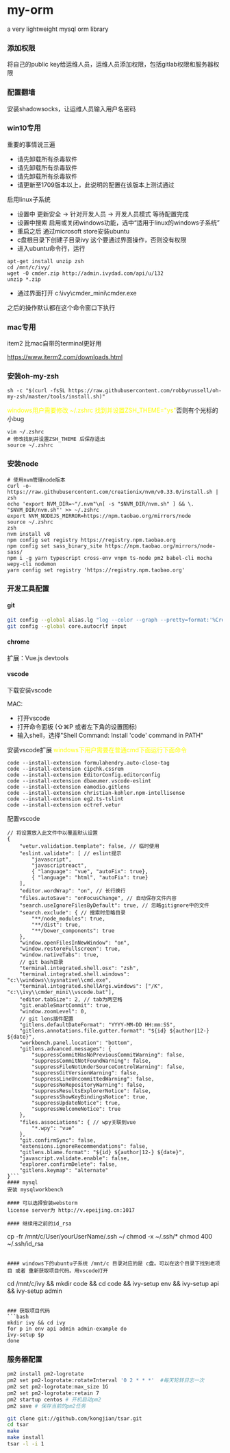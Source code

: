 my-orm
====

a very lightweight mysql orm library



### 添加权限
将自己的public key给运维人员，运维人员添加权限，包括gitlab权限和服务器权限

### 配置翻墙
安装shadowsocks，让运维人员输入用户名密码

### win10专用
重要的事情说三遍
- 请先卸载所有杀毒软件
- 请先卸载所有杀毒软件
- 请先卸载所有杀毒软件
- 请更新至1709版本以上，此说明的配置在该版本上测试通过

启用linux子系统

* 设置中 更新安全 -> 针对开发人员 -> 开发人员模式 等待配置完成
* 设置中搜索 启用或关闭windows功能，选中“适用于linux的windows子系统”
* 重启之后 通过microsoft store安装ubuntu
* c盘根目录下创建子目录ivy 这个要通过界面操作，否则没有权限
* 进入ubuntu命令行，运行
```
apt-get install unzip zsh
cd /mnt/c/ivy/
wget -O cmder.zip http://admin.ivydad.com/api/u/132
unzip *.zip
```
* 通过界面打开 c:\ivy\cmder_mini\cmder.exe

之后的操作默认都在这个命令窗口下执行

### mac专用
item2 比mac自带的terminal更好用

https://www.iterm2.com/downloads.html

### 安装oh-my-zsh
```
sh -c "$(curl -fsSL https://raw.githubusercontent.com/robbyrussell/oh-my-zsh/master/tools/install.sh)"
```
<font color=#ff0>windows用户需要修改 ~/.zshrc 找到并设置ZSH_THEME="ys"</font>否则有个光标的小bug
```
vim ~/.zshrc
# 修改找到并设置ZSH_THEME 后保存退出
source ~/.zshrc
```

### 安装node

```
# 使用nvm管理node版本
curl -o- https://raw.githubusercontent.com/creationix/nvm/v0.33.0/install.sh | zsh
echo 'export NVM_DIR=~"/.nvm"\n[ -s "$NVM_DIR/nvm.sh" ] && \. "$NVM_DIR/nvm.sh"' >> ~/.zshrc
export NVM_NODEJS_MIRROR=https://npm.taobao.org/mirrors/node
source ~/.zshrc
zsh
nvm install v8
npm config set registry https://registry.npm.taobao.org
npm config set sass_binary_site https://npm.taobao.org/mirrors/node-sass/
npm i -g yarn typescript cross-env vnpm ts-node pm2 babel-cli mocha wepy-cli nodemon
yarn config set registry 'https://registry.npm.taobao.org'
```

### 开发工具配置

#### git

``` bash
git config --global alias.lg "log --color --graph --pretty=format:'%Cred%h%Creset -%C(yellow)%d%Creset %s %Cgreen(%cr) %C(bold blue)<%an>%Creset' --abbrev-commit"
git config --global core.autocrlf input
```
#### chrome
扩展：Vue.js devtools

#### vscode

下载安装vscode

MAC: 
* 打开vscode
* 打开命令面板 (⇧⌘P 或者左下角的设置图标)
* 输入shell，选择"Shell Command: Install 'code' command in PATH"

安装vscode扩展 <font color=#ff0>windows下用户需要在普通cmd下面运行下面命令</font>

```
code --install-extension formulahendry.auto-close-tag
code --install-extension cipchk.cssrem
code --install-extension EditorConfig.editorconfig
code --install-extension dbaeumer.vscode-eslint
code --install-extension eamodio.gitlens
code --install-extension christian-kohler.npm-intellisense
code --install-extension eg2.ts-tslint
code --install-extension octref.vetur
```

配置vscode
```
// 将设置放入此文件中以覆盖默认设置
{
    "vetur.validation.template": false, // 临时使用
    "eslint.validate": [ // eslint提示
        "javascript",
        "javascriptreact",
        { "language": "vue", "autoFix": true},
        { "language": "html", "autoFix": true}
    ],
    "editor.wordWrap": "on", // 长行换行
    "files.autoSave": "onFocusChange", // 自动保存文件内容
    "search.useIgnoreFilesByDefault": true, // 忽略gitignore中的文件
    "search.exclude": { // 搜索时忽略目录
        "**/node_modules": true,
        "**/dist": true,
        "**/bower_components": true
    },
    "window.openFilesInNewWindow": "on",
    "window.restoreFullscreen": true,
    "window.nativeTabs": true,
    // git bash目录
    "terminal.integrated.shell.osx": "zsh",
    "terminal.integrated.shell.windows": "c:\\windows\\sysnative\\cmd.exe",
    "terminal.integrated.shellArgs.windows": ["/K", "c:\\ivy\\cmder_mini\\vscode.bat"],
    "editor.tabSize": 2, // tab为两空格
    "git.enableSmartCommit": true,
    "window.zoomLevel": 0,
    // git lens插件配置
    "gitlens.defaultDateFormat": "YYYY-MM-DD HH:mm:SS",
    "gitlens.annotations.file.gutter.format": "${id} ${author|12-} ${date}",
    "workbench.panel.location": "bottom",
    "gitlens.advanced.messages": {
        "suppressCommitHasNoPreviousCommitWarning": false,
        "suppressCommitNotFoundWarning": false,
        "suppressFileNotUnderSourceControlWarning": false,
        "suppressGitVersionWarning": false,
        "suppressLineUncommittedWarning": false,
        "suppressNoRepositoryWarning": false,
        "suppressResultsExplorerNotice": false,
        "suppressShowKeyBindingsNotice": true,
        "suppressUpdateNotice": true,
        "suppressWelcomeNotice": true
    },
    "files.associations": { // wpy关联到vue
        "*.wpy": "vue"
    },
    "git.confirmSync": false,
    "extensions.ignoreRecommendations": false,
    "gitlens.blame.format": "${id} ${author|12-} ${date}",
    "javascript.validate.enable": false,
    "explorer.confirmDelete": false,
    "gitlens.keymap": "alternate"
}```
#### mysql
安装 mysqlworkbench

#### 可以选择安装webstorm
license server为 http://v.epeijing.cn:1017

#### 继续用之前的id_rsa
```
cp -fr /mnt/c/User/yourUserName/.ssh ~/
chmod -x ~/.ssh/*
chmod 400 ~/.ssh/id_rsa
```

#### windows下的ubuntu子系统 /mnt/c 目录对应的是 c盘。可以在这个目录下找到老项目 或者 重新获取项目代码。用vscode打开
```
cd /mnt/c/ivy && mkdir code && cd code && ivy-setup env && ivy-setup api && ivy-setup admin
```

### 获取项目代码
```bash
mkdir ivy && cd ivy
for p in env api admin admin-example do
ivy-setup $p
done

```

### 服务器配置
```bash
pm2 install pm2-logrotate
pm2 set pm2-logrotate:rotateInterval '0 2 * * *'  #每天轮转日志一次
pm2 set pm2-logrotate:max_size 1G
pm2 set pm2-logrotate:retain 7
pm2 startup centos # 开机启动pm2
pm2 save # 保存当前的pm2任务

git clone git://github.com/kongjian/tsar.git
cd tsar
make
make install
tsar -l -i 1

```
